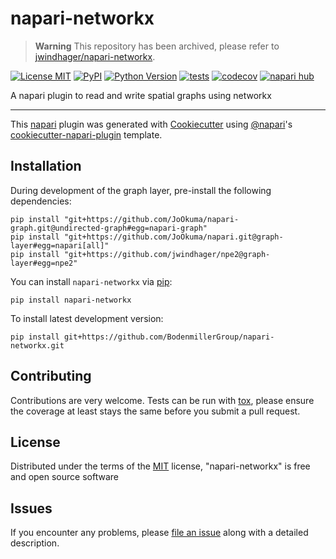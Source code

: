 # napari-networkx

> **Warning**
> This repository has been archived, please refer to [jwindhager/napari-networkx](https://github.com/jwindhager/napari-networkx).

[![License MIT](https://img.shields.io/pypi/l/napari-networkx.svg?color=green)](https://github.com/BodenmillerGroup/napari-networkx/raw/main/LICENSE)
[![PyPI](https://img.shields.io/pypi/v/napari-networkx.svg?color=green)](https://pypi.org/project/napari-networkx)
[![Python Version](https://img.shields.io/pypi/pyversions/napari-networkx.svg?color=green)](https://python.org)
[![tests](https://github.com/BodenmillerGroup/napari-networkx/workflows/tests/badge.svg)](https://github.com/BodenmillerGroup/napari-networkx/actions)
[![codecov](https://codecov.io/gh/BodenmillerGroup/napari-networkx/branch/main/graph/badge.svg)](https://codecov.io/gh/BodenmillerGroup/napari-networkx)
[![napari hub](https://img.shields.io/endpoint?url=https://api.napari-hub.org/shields/napari-networkx)](https://napari-hub.org/plugins/napari-networkx)

A napari plugin to read and write spatial graphs using networkx

----------------------------------

This [napari] plugin was generated with [Cookiecutter] using [@napari]'s [cookiecutter-napari-plugin] template.

## Installation

During development of the graph layer, pre-install the following dependencies:

    pip install "git+https://github.com/JoOkuma/napari-graph.git@undirected-graph#egg=napari-graph"
    pip install "git+https://github.com/JoOkuma/napari.git@graph-layer#egg=napari[all]"
    pip install "git+https://github.com/jwindhager/npe2@graph-layer#egg=npe2"

You can install `napari-networkx` via [pip]:

    pip install napari-networkx

To install latest development version:

    pip install git+https://github.com/BodenmillerGroup/napari-networkx.git

## Contributing

Contributions are very welcome. Tests can be run with [tox], please ensure
the coverage at least stays the same before you submit a pull request.

## License

Distributed under the terms of the [MIT] license,
"napari-networkx" is free and open source software

## Issues

If you encounter any problems, please [file an issue] along with a detailed description.

[napari]: https://github.com/napari/napari
[Cookiecutter]: https://github.com/audreyr/cookiecutter
[@napari]: https://github.com/napari
[MIT]: http://opensource.org/licenses/MIT
[cookiecutter-napari-plugin]: https://github.com/napari/cookiecutter-napari-plugin
[file an issue]: https://github.com/BodenmillerGroup/napari-networkx/issues
[tox]: https://tox.readthedocs.io/en/latest/
[pip]: https://pypi.org/project/pip/
[PyPI]: https://pypi.org/
